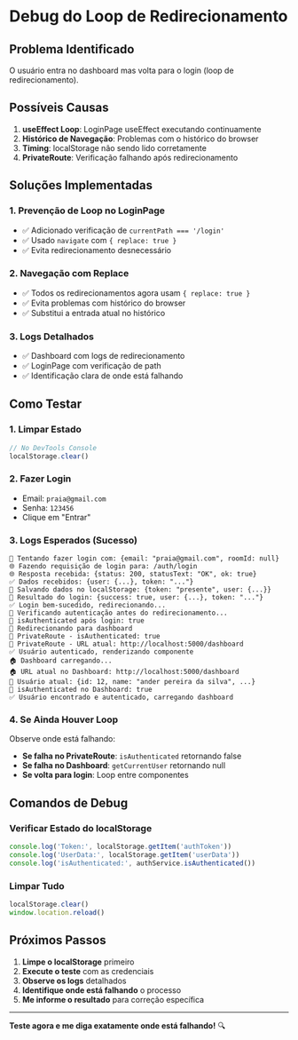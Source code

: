 # Debug do Loop de Redirecionamento

## Problema Identificado
O usuário entra no dashboard mas volta para o login (loop de redirecionamento).

## Possíveis Causas
1. **useEffect Loop**: LoginPage useEffect executando continuamente
2. **Histórico de Navegação**: Problemas com o histórico do browser
3. **Timing**: localStorage não sendo lido corretamente
4. **PrivateRoute**: Verificação falhando após redirecionamento

## Soluções Implementadas

### 1. **Prevenção de Loop no LoginPage**
- ✅ Adicionado verificação de `currentPath === '/login'`
- ✅ Usado `navigate` com `{ replace: true }`
- ✅ Evita redirecionamento desnecessário

### 2. **Navegação com Replace**
- ✅ Todos os redirecionamentos agora usam `{ replace: true }`
- ✅ Evita problemas com histórico do browser
- ✅ Substitui a entrada atual no histórico

### 3. **Logs Detalhados**
- ✅ Dashboard com logs de redirecionamento
- ✅ LoginPage com verificação de path
- ✅ Identificação clara de onde está falhando

## Como Testar

### 1. **Limpar Estado**
```javascript
// No DevTools Console
localStorage.clear()
```

### 2. **Fazer Login**
- Email: `praia@gmail.com`
- Senha: `123456`
- Clique em "Entrar"

### 3. **Logs Esperados (Sucesso)**
```
🔐 Tentando fazer login com: {email: "praia@gmail.com", roomId: null}
🌐 Fazendo requisição de login para: /auth/login
🌐 Resposta recebida: {status: 200, statusText: "OK", ok: true}
✅ Dados recebidos: {user: {...}, token: "..."}
💾 Salvando dados no localStorage: {token: "presente", user: {...}}
🔐 Resultado do login: {success: true, user: {...}, token: "..."}
✅ Login bem-sucedido, redirecionando...
🔄 Verificando autenticação antes do redirecionamento...
🔐 isAuthenticated após login: true
🔄 Redirecionando para dashboard
🔐 PrivateRoute - isAuthenticated: true
🔐 PrivateRoute - URL atual: http://localhost:5000/dashboard
✅ Usuário autenticado, renderizando componente
🏠 Dashboard carregando...
🏠 URL atual no Dashboard: http://localhost:5000/dashboard
👤 Usuário atual: {id: 12, name: "ander pereira da silva", ...}
🔐 isAuthenticated no Dashboard: true
✅ Usuário encontrado e autenticado, carregando dashboard
```

### 4. **Se Ainda Houver Loop**
Observe onde está falhando:
- **Se falha no PrivateRoute**: `isAuthenticated` retornando false
- **Se falha no Dashboard**: `getCurrentUser` retornando null
- **Se volta para login**: Loop entre componentes

## Comandos de Debug

### **Verificar Estado do localStorage**
```javascript
console.log('Token:', localStorage.getItem('authToken'))
console.log('UserData:', localStorage.getItem('userData'))
console.log('isAuthenticated:', authService.isAuthenticated())
```

### **Limpar Tudo**
```javascript
localStorage.clear()
window.location.reload()
```

## Próximos Passos

1. **Limpe o localStorage** primeiro
2. **Execute o teste** com as credenciais
3. **Observe os logs** detalhados
4. **Identifique onde está falhando** o processo
5. **Me informe o resultado** para correção específica

---

**Teste agora e me diga exatamente onde está falhando!** 🔍
